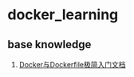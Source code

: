 # docker_learning
## base knowledge
1. [Docker与Dockerfile极简入门文档](https://blog.csdn.net/qq_33256688/article/details/80319673#t4)

